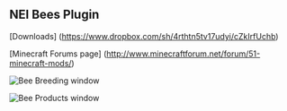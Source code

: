 ## NEI Bees Plugin

[Downloads] (https://www.dropbox.com/sh/4rthtn5tv17udyi/cZkIrfUchb)

[Minecraft Forums page] (http://www.minecraftforum.net/forum/51-minecraft-mods/)

![Bee Breeding window](http://i.imgur.com/ENCP9He.png)

![Bee Products window](http://i.imgur.com/Jwv4n0Q.png)